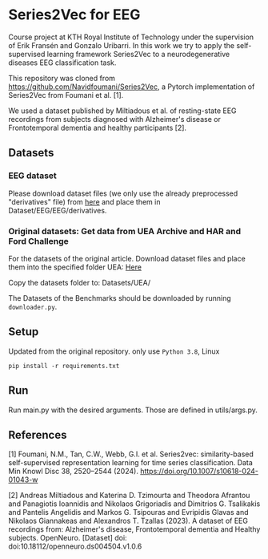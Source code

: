# Series2Vec for EEG

Course project at KTH Royal Institute of Technology under the supervision of Erik Fransén and Gonzalo Uribarri. In this work we try to apply the self-supervised learning framework Series2Vec to a neurodegenerative diseases EEG classification task.

This repository was cloned from https://github.com/Navidfoumani/Series2Vec, a Pytorch implementation of Series2Vec from Foumani et al. \[1\]. 

We used a dataset published by Miltiadous et al. of resting-state EEG recordings from subjects diagnosed with Alzheimer's disease or Frontotemporal dementia and healthy participants \[2\].

## Datasets

### EEG dataset
Please download dataset files (we only use the already preprocessed "derivatives" file) from [here](https://openneuro.org/datasets/ds004504/versions/1.0.6) and place them in Dataset/EEG/EEG/derivatives.


### Original datasets: Get data from UEA Archive and HAR and Ford Challenge
For the datasets of the original article.
Download dataset files and place them into the specified folder
UEA: [Here](https://www.timeseriesclassification.com/aeon-toolkit/Archives/Multivariate2018_ts.zip)

Copy the datasets folder to: Datasets/UEA/

The Datasets of the Benchmarks should be downloaded by running `downloader.py`.

## Setup
Updated from the original repository.
only use `Python 3.8`, Linux

`pip install -r requirements.txt`

## Run
Run main.py with the desired arguments. Those are defined in utils/args.py.

## References

\[1\] Foumani, N.M., Tan, C.W., Webb, G.I. et al. Series2vec: similarity-based self-supervised representation learning for time series classification. Data Min Knowl Disc 38, 2520–2544 (2024). https://doi.org/10.1007/s10618-024-01043-w

\[2\] Andreas Miltiadous and Katerina D. Tzimourta and Theodora Afrantou and Panagiotis Ioannidis and Nikolaos Grigoriadis and Dimitrios G. Tsalikakis and Pantelis Angelidis and Markos G. Tsipouras and Evripidis Glavas and Nikolaos Giannakeas and Alexandros T. Tzallas (2023). A dataset of EEG recordings from: Alzheimer's disease, Frontotemporal dementia and Healthy subjects. OpenNeuro. \[Dataset\] doi: doi:10.18112/openneuro.ds004504.v1.0.6

